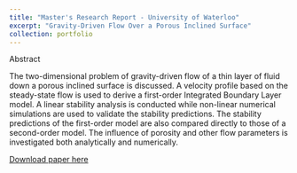 ```yaml
---
title: "Master's Research Report - University of Waterloo"
excerpt: "Gravity-Driven Flow Over a Porous Inclined Surface"
collection: portfolio
---
```

Abstract

The two-dimensional problem of gravity-driven flow of a thin layer of fluid down a
porous inclined surface is discussed. A velocity profile based on the steady-state flow is
used to derive a first-order Integrated Boundary Layer model. A linear stability analysis is conducted while non-linear numerical simulations are used to validate the stability
predictions. The stability predictions of the first-order model are also compared directly
to those of a second-order model. The influence of porosity and other flow parameters is
investigated both analytically and numerically.

[Download paper here](http://JPMastrogiacomo.github.io/files/JPMResearchReport.pdf)
